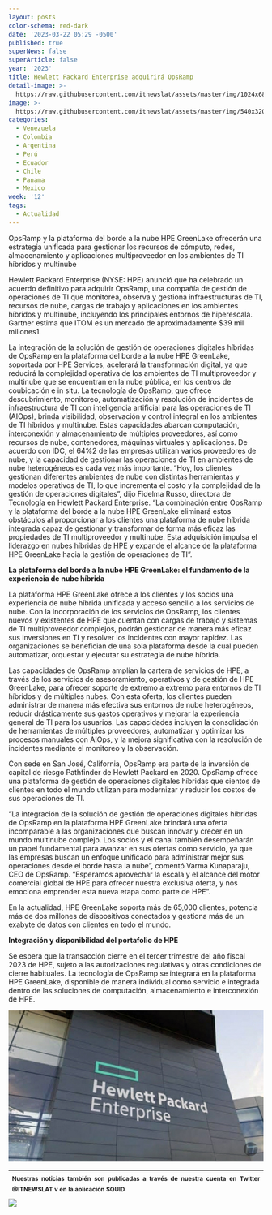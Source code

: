 ```yaml
---
layout: posts
color-schema: red-dark
date: '2023-03-22 05:29 -0500'
published: true
superNews: false
superArticle: false
year: '2023'
title: Hewlett Packard Enterprise adquirirá OpsRamp
detail-image: >-
  https://raw.githubusercontent.com/itnewslat/assets/master/img/1024x680/HPE-Mexico-g.jpg
image: >-
  https://raw.githubusercontent.com/itnewslat/assets/master/img/540x320/HPE-Mexico-p.jpg
categories:
  - Venezuela
  - Colombia
  - Argentina
  - Perú
  - Ecuador
  - Chile
  - Panama
  - Mexico
week: '12'
tags:
  - Actualidad
---
```

OpsRamp y la plataforma del borde a la nube HPE GreenLake ofrecerán una estrategia unificada para gestionar los recursos de cómputo, redes, almacenamiento y aplicaciones multiproveedor en los ambientes de TI híbridos y multinube 

Hewlett Packard Enterprise (NYSE: HPE) anunció que ha celebrado un acuerdo definitivo para adquirir OpsRamp, una compañía de gestión de operaciones de TI que monitorea, observa y gestiona infraestructuras de TI, recursos de nube, cargas de trabajo y aplicaciones en los ambientes híbridos y multinube, incluyendo los principales entornos de hiperescala. Gartner estima que ITOM es un mercado de aproximadamente $39 mil millones1.
 
La integración de la solución de gestión de operaciones digitales híbridas de OpsRamp en la plataforma del borde a la nube HPE GreenLake, soportada por HPE Services, acelerará la transformación digital, ya que reducirá la complejidad operativa de los ambientes de TI multiproveedor y multinube que se encuentran en la nube pública, en los centros de coubicación e in situ. La tecnología de OpsRamp, que ofrece descubrimiento, monitoreo, automatización y resolución de incidentes de infraestructura de TI con inteligencia artificial para las operaciones de TI (AIOps), brinda visibilidad, observación y control integral en los ambientes de TI híbridos y multinube. Estas capacidades abarcan computación, interconexión y almacenamiento de múltiples proveedores, así como recursos de nube, contenedores, máquinas virtuales y aplicaciones. De acuerdo con IDC, el 64%2 de las empresas utilizan varios proveedores de nube, y la capacidad de gestionar las operaciones de TI en ambientes de nube heterogéneos es cada vez más importante.
“Hoy, los clientes gestionan diferentes ambientes de nube con distintas herramientas y modelos operativos de TI, lo que incrementa el costo y la complejidad de la gestión de operaciones digitales”, dijo Fidelma Russo, directora de Tecnología en Hewlett Packard Enterprise. “La combinación entre OpsRamp y la plataforma del borde a la nube HPE GreenLake eliminará estos obstáculos al proporcionar a los clientes una plataforma de nube híbrida integrada capaz de gestionar y transformar de forma más eficaz las propiedades de TI multiproveedor y multinube. Esta adquisición impulsa el liderazgo en nubes híbridas de HPE y expande el alcance de la plataforma HPE GreenLake hacia la gestión de operaciones de TI”.

**La plataforma del borde a la nube HPE GreenLake: el fundamento de la experiencia de nube híbrida**

La plataforma HPE GreenLake ofrece a los clientes y los socios una experiencia de nube híbrida unificada y acceso sencillo a los servicios de nube. Con la incorporación de los servicios de OpsRamp, los clientes nuevos y existentes de HPE que cuentan con cargas de trabajo y sistemas de TI multiproveedor complejos, podrán gestionar de manera más eficaz sus inversiones en TI y resolver los incidentes con mayor rapidez. Las organizaciones se benefician de una sola plataforma desde la cual pueden automatizar, orquestar y ejecutar su estrategia de nube híbrida.
 
Las capacidades de OpsRamp amplían la cartera de servicios de HPE, a través de los servicios de asesoramiento, operativos y de gestión de HPE GreenLake, para ofrecer soporte de extremo a extremo para entornos de TI híbridos y de múltiples nubes. Con esta oferta, los clientes pueden administrar de manera más efectiva sus entornos de nube heterogéneos, reducir drásticamente sus gastos operativos y mejorar la experiencia general de TI para los usuarios. Las capacidades incluyen la consolidación de herramientas de múltiples proveedores, automatizar y optimizar los procesos manuales con AIOps, y la mejora significativa con la resolución de incidentes mediante el monitoreo y la observación.
 
Con sede en San José, California, OpsRamp era parte de la inversión de capital de riesgo Pathfinder de Hewlett Packard en 2020. OpsRamp ofrece una plataforma de gestión de operaciones digitales híbridas que cientos de clientes en todo el mundo utilizan para modernizar y reducir los costos de sus operaciones de TI.     
 
“La integración de la solución de gestión de operaciones digitales híbridas de OpsRamp en la plataforma HPE GreenLake brindará una oferta incomparable a las organizaciones que buscan innovar y crecer en un mundo multinube complejo. Los socios y el canal también desempeñarán un papel fundamental para avanzar en sus ofertas como servicio, ya que las empresas buscan un enfoque unificado para administrar mejor sus operaciones desde el borde hasta la nube”, comentó Varma Kunaparaju, CEO de OpsRamp. “Esperamos aprovechar la escala y el alcance del motor comercial global de HPE para ofrecer nuestra exclusiva oferta, y nos emociona emprender esta nueva etapa como parte de HPE”.
 
En la actualidad, HPE GreenLake soporta más de 65,000 clientes, potencia más de dos millones de dispositivos conectados y gestiona más de un exabyte de datos con clientes en todo el mundo.
 
**Integración y disponibilidad del portafolio de HPE**

Se espera que la transacción cierre en el tercer trimestre del año fiscal 2023 de HPE, sujeto a las autorizaciones regulativas y otras condiciones de cierre habituales. La tecnología de OpsRamp se integrará en la plataforma HPE GreenLake, disponible de manera individual como servicio e integrada dentro de las soluciones de computación, almacenamiento e interconexión de HPE.

![](https://raw.githubusercontent.com/itnewslat/assets/master/img/540x320/HPE-Mexico-p.jpg)

<table style="height: 42px;" width="569">
<tbody>
<tr>
<td style="text-align: justify;"><sub><strong>Nuestras noticias también son publicadas a través de nuestra cuenta en Twitter <a href="https://twitter.com/itnewslat?lang=es">@ITNEWSLAT</a> y en la aplicación <a href="https://squidapp.co/en/">SQUID</a></strong></sub></td>
</tr>
</tbody>
</table>
<img src="https://tracker.metricool.com/c3po.jpg?hash=56f88a41e39ab42c063cc51676587a04"/>